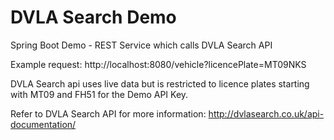 # DVLA Search Demo
Spring Boot Demo - REST Service which calls DVLA Search API

Example request:
http://localhost:8080/vehicle?licencePlate=MT09NKS

DVLA Search api uses live data but is restricted to licence plates starting with MT09 and FH51 for the Demo API Key.

Refer to DVLA Search API for more information:
http://dvlasearch.co.uk/api-documentation/
